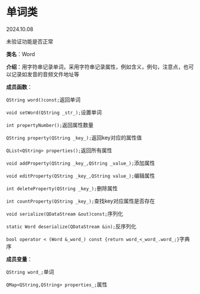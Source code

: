 # 单词类

2024.10.08

未验证功能是否正常

**类名**：Word

**介绍**：用字符串记录单词，采用字符串记录属性，例如含义，例句，注意点，也可以记录如发音的音频文件地址等

**成员函数**：

`QString word()const;`返回单词

`void setWord(QString _str_);`设置单词

`int propertyNumber();`返回属性数量

`QString property(QString _key_);`返回key对应的属性值

`QList<QString> properties();`返回所有属性

`void addProperty(QString _key_,QString _value_);`添加属性

`void editProperty(QString _key_,QString value_);`编辑属性

`int deleteProperty(QString _key_);`删除属性

`int countProperty(QString _key_);`查找key对应属性是否存在

`void serialize(QDataStream &out)const;`序列化

`static Word deserialize(QDataStream &in);`反序列化

`bool operator < (Word &_word_) const {return word_<_word_.word_;}`字典序

**成员变量**：

`QString word_;`单词

`QMap<QString,QString> properties_;`属性